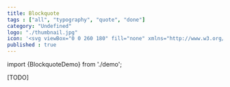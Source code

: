 ```yaml
---
title: Blockquote
tags : ["all", "typography", "quote", "done"]
category: "Undefined"
logo: "./thumbnail.jpg"
icon: '<svg viewBox="0 0 260 180" fill="none" xmlns="http://www.w3.org/2000/svg"><rect x="10" y="30" width="240" height="120" fill="var(--color-contrast-lower)"></rect><path d="M117 58L123.5 44H128L122 58H128V70H117V58Z" fill="var(--color-contrast-low)"></path><path d="M133 58L139.5 44H144L138 58H144V70H133V58Z" fill="var(--color-contrast-low)"></path><rect x="72" y="84" width="116" height="10" fill="var(--color-contrast-high)"></rect><rect x="53" y="100" width="154" height="10" fill="var(--color-contrast-high)"></rect><rect x="126" y="124" width="30" height="6" fill="var(--color-contrast-medium)"></rect><rect x="104" y="126" width="15" height="2" fill="var(--color-contrast-medium)"></rect></svg>'
published : true
---
```

import {BlockquoteDemo} from './demo';

[TODO]

<BlockquoteDemo />
